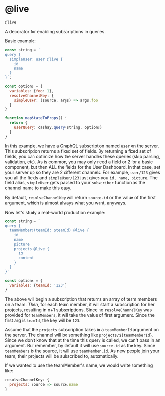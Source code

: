# @live

```
@live
```

A decorator for enabling subscriptions in queries.

Basic example:

```js
const string = `
query {
  simpleUser: user @live {
    id
    name
  }
}`;

const options = {
  variables: {foo: 1},
  resolveChannelKey: {
    simpleUser: (source, args) => args.foo
  }
}

function mapStateToProps() {
  return {
    userQuery: cashay.query(string, options)
  }
}
```

In this example, we have a GraphQL subscription named `user` on the server.
This subscription returns a fixed set of fields.
By returning a fixed set of fields, you can optimize how the server handles these queries (skip parsing, validation, etc).
As is common, you may only need a field or 2 for a basic component, but then ALL the fields for the User Dashboard.
In that case, set your server up so they are 2 different channels.
For example, `user/123` gives you all the fields and `simpleUser/123` just gives you `id, name, picture`.
The field alias, `simpleUser` gets passed to your `subscriber` function as the channel name to make this easy.

By default, `resolveChannelKey` will return `source.id` or the value of the first argument, 
which is almost always what you want, anyways.


Now let's study a real-world production example:
```js
const string = `
query {
  teamMembers(teamId: $teamId) @live {
    id
    name
    picture
    projects @live {
      id
      content
    }
  }  
}`

const options = {
  variables: {teamId: '123'}
}
```
The above will begin a subscription that returns an array of team members on a team.
_Then_, for each team member, it will start a subscription for her projects, resulting in n+1 subscriptions.
Since no `resolveChannelKey` was provided for `teamMembers`, 
it will take the value of first argument. Since the first arg is `teamId`, the key will be `123`.

Assume that the `projects` subscription takes in a `teamMemberId` argument on the server.
The channel will be something like `projects/${teamMemberId}`.
Since we don't know that at the time this query is called, we can't pass in an argument.
But remember, by default it will use `source.id` as the key. 
Since `teamMembers` is the source, it will use `teamMember.id`.
As new people join your team, their projects will be subscribed to, automatically.
 
If we wanted to use the teamMember's name, we would write something like: 
```js
resolveChannelKey: {
  projects: source => source.name
}
``` 
